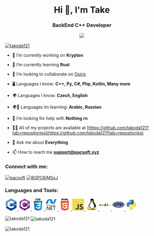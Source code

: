 <h1 align="center">Hi 👋, I'm Take</h1>
<h3 align="center">BackEnd C++ Developer</h3>
<p align="center"> <img src="https://komarev.com/ghpvc/?username=takoda121&style=flat-square" /> </p>
<p align="left"> <a href="https://github.com/ryo-ma/github-profile-trophy"><img src="https://github-profile-trophy.vercel.app/?username=takoda121" alt="takoda121" /></a> </p>

- 🔭 I’m currently working on **Krypton**

- 🌱 I’m currently learning **Rust**

- 👯 I’m looking to collaborate on [Osiris](https://github.com/danielkrupinski/Osiris)  

- 🖥️ Languages I know: **C++, Py, C#, Php, Kotlin, Many more**  

- 🌍 Languages I know: **Czech, English**  

- 🌍📒 Languages Im learning: **Arabic, Russian**

- 🤝 I’m looking for help with **Nothing rn**

- 👨‍💻 All of my projects are available at [https://github.com/takoda121?tab=repositories](https://github.com/takoda121?tab=repositories)

- 💬 Ask me about **Everything**

- 📫 How to reach me **support@pacsoft.xyz**

<h3 align="left">Connect with me:</h3>
<p align="left">
<a href="https://www.youtube.com/c/pacsoft" target="blank"><img align="center" src="https://raw.githubusercontent.com/rahuldkjain/github-profile-readme-generator/master/src/images/icons/Social/youtube.svg" alt="pacsoft" height="30" width="40" /></a>
<a href="https://discord.gg/8GPC6jMSxJ" target="blank"><img align="center" src="https://raw.githubusercontent.com/rahuldkjain/github-profile-readme-generator/master/src/images/icons/Social/discord.svg" alt="8GPC6jMSxJ" height="30" width="40" /></a>
</p>

<h3 align="left">Languages and Tools:</h3>
<p align="left"> <a href="https://www.w3schools.com/cpp/" target="_blank" rel="noreferrer"> <img src="https://raw.githubusercontent.com/devicons/devicon/master/icons/cplusplus/cplusplus-original.svg" alt="cplusplus" width="40" height="40"/> </a> <a href="https://www.w3schools.com/cs/" target="_blank" rel="noreferrer"> <img src="https://raw.githubusercontent.com/devicons/devicon/master/icons/csharp/csharp-original.svg" alt="csharp" width="40" height="40"/> </a> <a href="https://www.w3schools.com/css/" target="_blank" rel="noreferrer"> <img src="https://raw.githubusercontent.com/devicons/devicon/master/icons/css3/css3-original-wordmark.svg" alt="css3" width="40" height="40"/> </a> <a href="https://dotnet.microsoft.com/" target="_blank" rel="noreferrer"> <img src="https://raw.githubusercontent.com/devicons/devicon/master/icons/dot-net/dot-net-original-wordmark.svg" alt="dotnet" width="40" height="40"/> </a> <a href="https://www.w3.org/html/" target="_blank" rel="noreferrer"> <img src="https://raw.githubusercontent.com/devicons/devicon/master/icons/html5/html5-original-wordmark.svg" alt="html5" width="40" height="40"/> </a> <a href="https://developer.mozilla.org/en-US/docs/Web/JavaScript" target="_blank" rel="noreferrer"> <img src="https://raw.githubusercontent.com/devicons/devicon/master/icons/javascript/javascript-original.svg" alt="javascript" width="40" height="40"/> </a> <a href="https://www.linux.org/" target="_blank" rel="noreferrer"> <img src="https://raw.githubusercontent.com/devicons/devicon/master/icons/linux/linux-original.svg" alt="linux" width="40" height="40"/> </a> <a href="https://nodejs.org" target="_blank" rel="noreferrer"> <img src="https://raw.githubusercontent.com/devicons/devicon/master/icons/nodejs/nodejs-original-wordmark.svg" alt="nodejs" width="40" height="40"/> </a> <a href="https://www.php.net" target="_blank" rel="noreferrer"> <img src="https://raw.githubusercontent.com/devicons/devicon/master/icons/php/php-original.svg" alt="php" width="40" height="40"/> </a> <a href="https://www.python.org" target="_blank" rel="noreferrer"> <img src="https://raw.githubusercontent.com/devicons/devicon/master/icons/python/python-original.svg" alt="python" width="40" height="40"/> </a> </p>

<p><img align="left" src="https://github-readme-stats.vercel.app/api/top-langs?username=takoda121&show_icons=true&locale=en&layout=compact" alt="takoda121" /></p>

<p>&nbsp;<img align="center" src="https://github-readme-stats.vercel.app/api?username=takoda121&show_icons=true&locale=en" alt="takoda121" /></p>

<p><img align="center" src="https://github-readme-streak-stats.herokuapp.com/?user=takoda121&" alt="takoda121" /></p>
